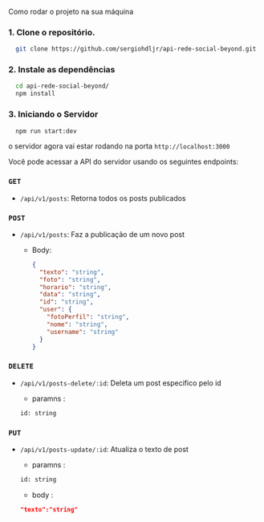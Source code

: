 Como rodar o projeto na sua máquina

### 1. Clone o repositório.

```bash
  git clone https://github.com/sergiohdljr/api-rede-social-beyond.git
```

### 2. Instale as dependências

```bash
  cd api-rede-social-beyond/
  npm install
```

### 3. Iniciando o Servidor

```bash
  npm run start:dev
```

o servidor agora vai estar rodando na porta `http://localhost:3000`

Você pode acessar a API do servidor usando os seguintes endpoints:

### `GET`

- `/api/v1/posts`: Retorna todos os posts publicados

### `POST`

- `/api/v1/posts`: Faz a publicação de um novo post

  - Body:

    ```json
    {
      "texto": "string",
      "foto": "string",
      "horario": "string",
      "data": "string",
      "id": "string",
      "user": {
        "fotoPerfil": "string",
        "nome": "string",
        "username": "string"
      }
    }
    ```

### `DELETE`

- `/api/v1/posts-delete/:id`: Deleta um post especifico pelo id

  - paramns :

  ```bash
  id: string
  ```

### `PUT`

- `/api/v1/posts-update/:id`: Atualiza o texto de post

  - paramns :

  ```bash
  id: string
  ```

  - body :

  ```json
  "texto":"string"
  ```
